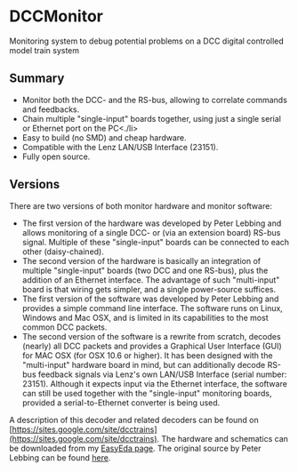 # DCCMonitor
Monitoring system to debug potential problems on a DCC digital controlled model train system

## Summary
* Monitor both the DCC- and the RS-bus, allowing to correlate commands and feedbacks.
* Chain multiple "single-input" boards together, using just a single serial or Ethernet port on the PC<./li>
* Easy to build (no SMD) and cheap hardware.
* Compatible with the Lenz LAN/USB Interface (23151).
* Fully open source.

## Versions
There are two versions of both monitor hardware and monitor software:
* The first version of the hardware was developed by Peter Lebbing and allows monitoring of a single DCC- or (via an extension board) RS-bus signal. Multiple of these "single-input" boards can be connected to each other (daisy-chained).
* The second version of the hardware is basically an integration of multiple "single-input" boards (two DCC and one RS-bus), plus the addition of an Ethernet interface. The advantage of such "multi-input" board is that wiring gets simpler, and a single power-source suffices.
* The first version of the software was developed by Peter Lebbing and provides a simple command line interface. The software runs on Linux, Windows and Mac OSX, and is limited in its capabilities to the most common DCC packets.
* The second version of the software is a rewrite from scratch, decodes (nearly) all DCC packets and provides a Graphical User Interface (GUI) for MAC OSX (for OSX 10.6 or higher). It has been designed with the "multi-input" hardware board in mind, but can additionally decode RS-bus feedback signals via Lenz's own LAN/USB Interface (serial number: 23151). Although it expects input via the Ethernet interface, the software can still be used together with the "single-input" monitoring boards, provided a serial-to-Ethernet converter is being used.

A description of this decoder and related decoders can be found on [https://sites.google.com/site/dcctrains](https://sites.google.com/site/dcctrains).
The hardware and schematics can be downloaded from my [EasyEda page](https://easyeda.com/aikopras/dcc-monitor). 
The original source by Peter Lebbing can be found [here](http://digitalbrains.com/2012/dccmon).
